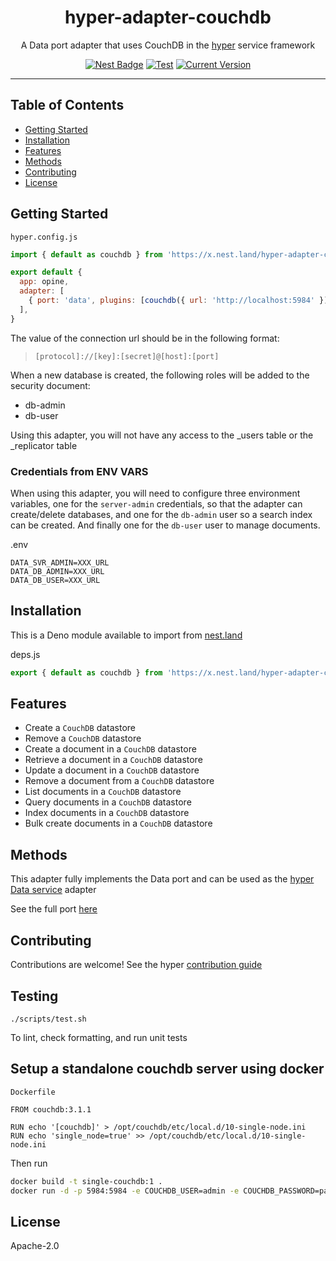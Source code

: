 <h1 align="center">hyper-adapter-couchdb</h1>
<p align="center">A Data port adapter that uses CouchDB in the <a href="https://hyper.io/">hyper</a>  service framework</p>
</p>
<p align="center">
  <a href="https://nest.land/package/hyper-adapter-couchdb"><img src="https://nest.land/badge.svg" alt="Nest Badge" /></a>
  <a href="https://github.com/hyper63/hyper-adapter-couchdb/actions/workflows/test.yml"><img src="https://github.com/hyper63/hyper-adapter-couchdb/actions/workflows/test.yml/badge.svg" alt="Test" /></a>
  <a href="https://github.com/hyper63/hyper-adapter-couchdb/tags/"><img src="https://img.shields.io/github/tag/hyper63/hyper-adapter-couchdb" alt="Current Version" /></a>
</p>

---

## Table of Contents

- [Getting Started](#getting-started)
- [Installation](#installation)
- [Features](#features)
- [Methods](#methods)
- [Contributing](#contributing)
- [License](#license)

## Getting Started

`hyper.config.js`

```js
import { default as couchdb } from 'https://x.nest.land/hyper-adapter-couchdb@VERSION/mod.js'

export default {
  app: opine,
  adapter: [
    { port: 'data', plugins: [couchdb({ url: 'http://localhost:5984' })] },
  ],
}
```

The value of the connection url should be in the following format:

> `[protocol]://[key]:[secret]@[host]:[port]`

When a new database is created, the following roles will be added to the security document:

- db-admin
- db-user

Using this adapter, you will not have any access to the \_users table or the _replicator table

### Credentials from ENV VARS

When using this adapter, you will need to configure three environment variables, one for the
`server-admin` credentials, so that the adapter can create/delete databases, and one for the
`db-admin` user so a search index can be created. And finally one for the `db-user` user to manage
documents.

.env

```
DATA_SVR_ADMIN=XXX_URL
DATA_DB_ADMIN=XXX_URL
DATA_DB_USER=XXX_URL
```

## Installation

This is a Deno module available to import from
[nest.land](https://nest.land/package/hyper-adapter-couchdb)

deps.js

```js
export { default as couchdb } from 'https://x.nest.land/hyper-adapter-couchdb@VERSION/mod.js'
```

## Features

- Create a `CouchDB` datastore
- Remove a `CouchDB` datastore
- Create a document in a `CouchDB` datastore
- Retrieve a document in a `CouchDB` datastore
- Update a document in a `CouchDB` datastore
- Remove a document from a `CouchDB` datastore
- List documents in a `CouchDB` datastore
- Query documents in a `CouchDB` datastore
- Index documents in a `CouchDB` datastore
- Bulk create documents in a `CouchDB` datastore

## Methods

This adapter fully implements the Data port and can be used as the
[hyper Data service](https://docs.hyper.io/oss/data-api) adapter

See the full port [here](https://nest.land/package/hyper-port-data)

## Contributing

Contributions are welcome! See the hyper
[contribution guide](https://docs.hyper.io/contributing-to-hyper)

## Testing

```
./scripts/test.sh
```

To lint, check formatting, and run unit tests

## Setup a standalone couchdb server using docker

`Dockerfile`

```
FROM couchdb:3.1.1

RUN echo '[couchdb]' > /opt/couchdb/etc/local.d/10-single-node.ini
RUN echo 'single_node=true' >> /opt/couchdb/etc/local.d/10-single-node.ini
```

Then run

```sh
docker build -t single-couchdb:1 .
docker run -d -p 5984:5984 -e COUCHDB_USER=admin -e COUCHDB_PASSWORD=password --name couch single-couchdb:1
```

## License

Apache-2.0
